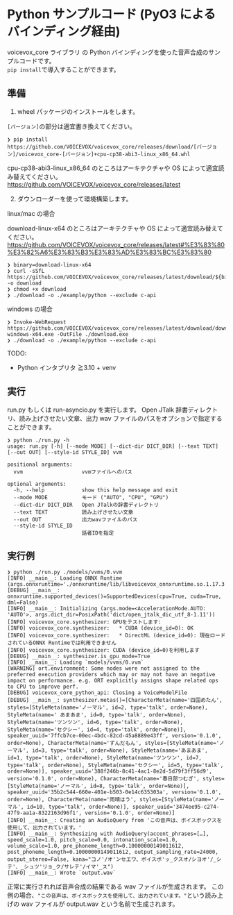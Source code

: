 # Python サンプルコード (PyO3 によるバインディング経由)

voicevox_core ライブラリ の Python バインディングを使った音声合成のサンプルコードです。  
`pip install`で導入することができます。

## 準備

1. wheel パッケージのインストールをします。

`[バージョン]`の部分は適宜書き換えてください。

```console
❯ pip install https://github.com/VOICEVOX/voicevox_core/releases/download/[バージョン]/voicevox_core-[バージョン]+cpu-cp38-abi3-linux_x86_64.whl
```

cpu-cp38-abi3-linux_x86_64 のところはアーキテクチャや OS によって適宜読み替えてください。
https://github.com/VOICEVOX/voicevox_core/releases/latest

2. ダウンローダーを使って環境構築します。

linux/mac の場合

download-linux-x64 のところはアーキテクチャや OS によって適宜読み替えてください。
https://github.com/VOICEVOX/voicevox_core/releases/latest#%E3%83%80%E3%82%A6%E3%83%B3%E3%83%AD%E3%83%BC%E3%83%80

```console
❯ binary=download-linux-x64
❯ curl -sSfL https://github.com/VOICEVOX/voicevox_core/releases/latest/download/${binary} -o download
❯ chmod +x download
❯ ./download -o ./example/python --exclude c-api
```

windows の場合

```console
❯ Invoke-WebRequest https://github.com/VOICEVOX/voicevox_core/releases/latest/download/download-windows-x64.exe -OutFile ./download.exe
❯ ./download -o ./example/python --exclude c-api
```

TODO:

- Python インタプリタ ≧3.10 + venv

## 実行

run.py もしくは run-asyncio.py を実行します。 Open JTalk 辞書ディレクトリ、読み上げさせたい文章、出力 wav ファイルのパスをオプションで指定することができます。

```console
❯ python ./run.py -h
usage: run.py [-h] [--mode MODE] [--dict-dir DICT_DIR] [--text TEXT] [--out OUT] [--style-id STYLE_ID] vvm

positional arguments:
  vvm                   vvmファイルへのパス

optional arguments:
  -h, --help            show this help message and exit
  --mode MODE           モード ("AUTO", "CPU", "GPU")
  --dict-dir DICT_DIR   Open JTalkの辞書ディレクトリ
  --text TEXT           読み上げさせたい文章
  --out OUT             出力wavファイルのパス
  --style-id STYLE_ID
                        話者IDを指定
```

## 実行例

```console
❯ python ./run.py ./models/vvms/0.vvm
[INFO] __main__: Loading ONNX Runtime (args.onnxruntime='./onnxruntime/lib/libvoicevox_onnxruntime.so.1.17.3')
[DEBUG] __main__: onnxruntime.supported_devices()=SupportedDevices(cpu=True, cuda=True, dml=False)
[INFO] __main__: Initializing (args.mode=<AccelerationMode.AUTO: 'AUTO'>, args.dict_dir=PosixPath('dict/open_jtalk_dic_utf_8-1.11'))
[INFO] voicevox_core.synthesizer: GPUをテストします:
[INFO] voicevox_core.synthesizer:   * CUDA (device_id=0): OK
[INFO] voicevox_core.synthesizer:   * DirectML (device_id=0): 現在ロードされているONNX Runtimeでは利用できません
[INFO] voicevox_core.synthesizer: CUDA (device_id=0)を利用します
[DEBUG] __main__: synthesizer.is_gpu_mode=True
[INFO] __main__: Loading `models/vvms/0.vvm`
[WARNING] ort.environment: Some nodes were not assigned to the preferred execution providers which may or may not have an negative impact on performance. e.g. ORT explicitly assigns shape related ops to CPU to improve perf.
[DEBUG] voicevox_core_python_api: Closing a VoiceModelFile
[DEBUG] __main__: synthesizer.metas()=[CharacterMeta(name='四国めたん', styles=[StyleMeta(name='ノーマル', id=2, type='talk', order=None), StyleMeta(name=' あまあま', id=0, type='talk', order=None), StyleMeta(name='ツンツン', id=6, type='talk', order=None), StyleMeta(name='セクシー', id=4, type='talk', order=None)], speaker_uuid='7ffcb7ce-00ec-4bdc-82cd-45a8889e43ff', version='0.1.0', order=None), CharacterMeta(name='ずんだもん', styles=[StyleMeta(name='ノーマル', id=3, type='talk', order=None), StyleMeta(name='あまあま', id=1, type='talk', order=None), StyleMeta(name='ツンツン', id=7, type='talk', order=None), StyleMeta(name='セクシー', id=5, type='talk', order=None)], speaker_uuid='388f246b-8c41-4ac1-8e2d-5d79f3ff56d9', version='0.1.0', order=None), CharacterMeta(name='春日部つむぎ', styles=[StyleMeta(name='ノーマル', id=8, type='talk', order=None)], speaker_uuid='35b2c544-660e-401e-b503-0e14c635303a', version='0.1.0', order=None), CharacterMeta(name='雨晴はう', styles=[StyleMeta(name='ノーマル', id=10, type='talk', order=None)], speaker_uuid='3474ee95-c274-47f9-aa1a-8322163d96f1', version='0.1.0', order=None)]
[INFO] __main__: Creating an AudioQuery from 'この音声は、ボイスボックスを使用して、出力されています。'
[INFO] __main__: Synthesizing with AudioQuery(accent_phrases=[…], speed_scale=1.0, pitch_scale=0.0, intonation_scale=1.0, volume_scale=1.0, pre_phoneme_length=0.10000000149011612, post_phoneme_length=0.10000000149011612, output_sampling_rate=24000, output_stereo=False, kana="コノ'/オ'ンセエワ、ボイスボ'ッ_クスオ/シヨオ'/_シテ'、_シュツ'リョ_ク/サレテ'/イマ'_ス")
[INFO] __main__: Wrote `output.wav`
```

正常に実行されれば音声合成の結果である wav ファイルが生成されます。
この例の場合、`"この音声は、ボイスボックスを使用して、出力されています。"`という読み上げの wav ファイルが output.wav という名前で生成されます。
